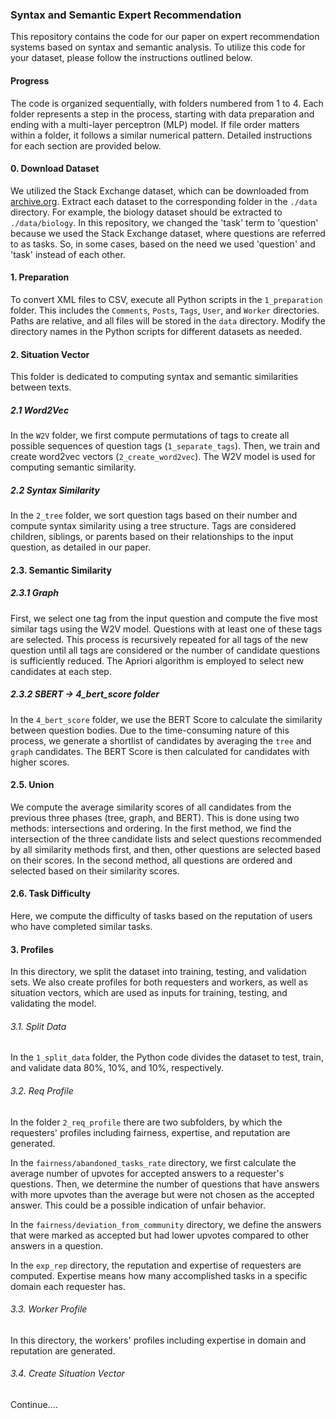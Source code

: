 ### Syntax and Semantic Expert Recommendation

This repository contains the code for our paper on expert recommendation systems based on syntax and semantic analysis. To utilize this code for your dataset, please follow the instructions outlined below.

#### Progress

The code is organized sequentially, with folders numbered from 1 to 4. Each folder represents a step in the process, starting with data preparation and ending with a multi-layer perceptron (MLP) model. If file order matters within a folder, it follows a similar numerical pattern. Detailed instructions for each section are provided below.

#### 0. Download Dataset

We utilized the Stack Exchange dataset, which can be downloaded from [archive.org](https://archive.org/details/stackexchange). Extract each dataset to the corresponding folder in the `./data` directory. For example, the biology dataset should be extracted to `./data/biology`.
In this repository, we changed the 'task' term to 'question' because we used the Stack Exchange dataset, where questions are referred to as tasks. So, in some cases, based on the need we used 'question' and 'task' instead of each other. 
#### 1. Preparation

To convert XML files to CSV, execute all Python scripts in the `1_preparation` folder. This includes the `Comments`, `Posts`, `Tags`, `User`, and `Worker` directories. Paths are relative, and all files will be stored in the `data` directory. Modify the directory names in the Python scripts for different datasets as needed.

#### 2. Situation Vector

This folder is dedicated to computing syntax and semantic similarities between texts.

##### 2.1 Word2Vec

In the `W2V` folder, we first compute permutations of tags to create all possible sequences of question tags (`1_separate_tags`). Then, we train and create word2vec vectors (`2_create_word2vec`). The W2V model is used for computing semantic similarity.

##### 2.2 Syntax Similarity

In the `2_tree` folder, we sort question tags based on their number and compute syntax similarity using a tree structure. Tags are considered children, siblings, or parents based on their relationships to the input question, as detailed in our paper.

#### 2.3. Semantic Similarity

##### 2.3.1 Graph

First, we select one tag from the input question and compute the five most similar tags using the W2V model. Questions with at least one of these tags are selected. This process is recursively repeated for all tags of the new question until all tags are considered or the number of candidate questions is sufficiently reduced. The Apriori algorithm is employed to select new candidates at each step.

##### 2.3.2 SBERT -> 4_bert_score folder

In the `4_bert_score` folder, we use the BERT Score to calculate the similarity between question bodies. Due to the time-consuming nature of this process, we generate a shortlist of candidates by averaging the `tree` and `graph` candidates. The BERT Score is then calculated for candidates with higher scores.

#### 2.5. Union

We compute the average similarity scores of all candidates from the previous three phases (tree, graph, and BERT). This is done using two methods: intersections and ordering. In the first method, we find the intersection of the three candidate lists and select questions recommended by all similarity methods first, and then, other questions are selected based on their scores. In the second method, all questions are ordered and selected based on their similarity scores.

#### 2.6. Task Difficulty

Here, we compute the difficulty of tasks based on the reputation of users who have completed similar tasks. 


#### 3. Profiles
In this directory, we split the dataset into training, testing, and validation sets. We also create profiles for both requesters and workers, as well as situation vectors, which are used as inputs for training, testing, and validating the model.

###### 3.1. Split Data
In the `1_split_data` folder, the Python code divides the dataset to test, train, and validate data 80%, 10%, and 10%, respectively. 

###### 3.2. Req Profile
In the folder `2_req_profile` there are two subfolders, by which the requesters' profiles including fairness, expertise, and reputation are generated.

In the `fairness/abandoned_tasks_rate` directory, we first calculate the average number of upvotes for accepted answers to a requester's questions. Then, we determine the number of questions that have answers with more upvotes than the average but were not chosen as the accepted answer. This could be a possible indication of unfair behavior.

In the `fairness/deviation_from_community` directory, we define the answers that were marked as accepted but had lower upvotes compared to other answers in a question. 

In the `exp_rep` directory, the reputation and expertise of requesters are computed. Expertise means how many accomplished tasks in a specific domain each requester has. 

###### 3.3. Worker Profile
In this directory, the workers' profiles including expertise in domain and reputation are generated.

###### 3.4. Create Situation Vector

Continue....
